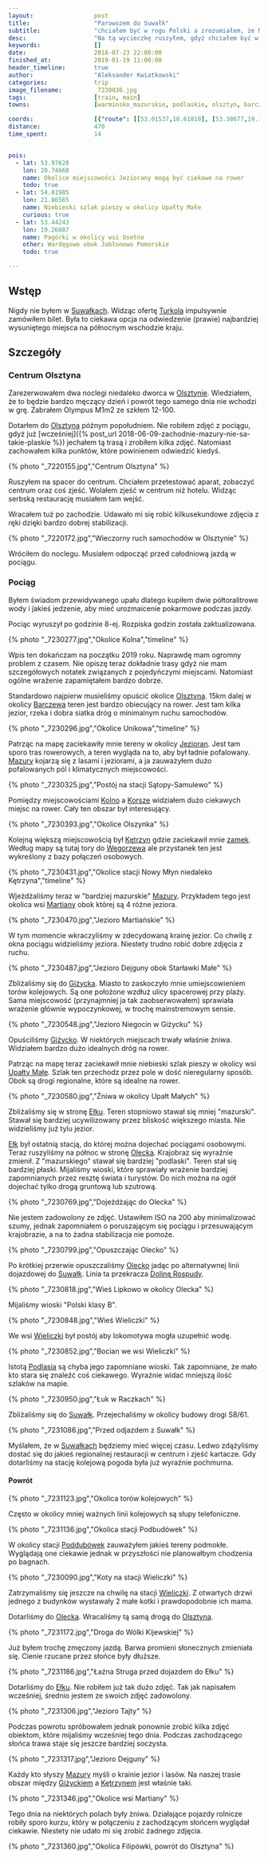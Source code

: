 ```yaml
---
layout:                 post
title:                  "Parowozem do Suwałk"
subtitle:               "chciałem być w rogu Polski a zrozumiałem, że Mazury to nie tylko lasy i jeziora, a ścieżki i pagórki"
desc:                   "Na tą wycieczkę ruszyłem, gdyż chciałem być w północno-wschodnim rogu Polski. Nie byłem pewien jak ciekawe to są tereny. W trakcie jazdy okazało się, że koniecznie będę chciał ponownie przyjechać na rower w okolice Kętrzyna."
keywords:               []
date:                   2018-07-23 22:00:00
finished_at:            2019-01-19 11:00:00
header_timeline:        true
author:                 "Aleksander Kwiatkowski"
categories:             trip
image_filename:         _7230836.jpg
tags:                   [train, main]
towns:                  [warminsko_mazurskie, podlaskie, olsztyn, barczewo, biskupiec_olsztynski, kolno, bisztynek, korsze, ketrzyn, ryn, gizycko, wydminy, stare_juchy, elk, olecko, wieliczki, raczki, suwalki]

coords:                 [{"route": [[53.01537,18.61810], [53.38677,19.14751], [53.58697,19.57735], [53.67166,19.80051], [53.78094,20.47754]], "type": "train"}, {"route": [[53.78013,20.47823], [53.94898,20.98222], [54.17707,21.12093], [54.06721,21.34615], [54.02811,21.75607], [53.93645,22.14403], [53.82717,22.35964], [53.93483,22.50383], [54.03375,22.49353], [53.98250,22.58211], [53.99583,22.78467], [54.07084,22.93779], [54.10598,22.94577]], "type": "train"}]
distance:               470
time_spent:             14


pois:
  - lat: 53.97628
    lon: 20.74668
    name: Okolice miejscowości Jeziorany mogą być ciekawe na rower
    todo: true
  - lat: 54.01985
    lon: 21.86565  
    name: Niebieski szlak pieszy w okolicy Upałty Małe
    curious: true
  - lat: 53.44243
    lon: 19.26887  
    name: Pagórki w okolicy wsi Osetno
    other: Wardęgowo obok Jabłonowo Pomorskie
    todo: true

---
```


[turkol]: http://www.turkol.pl/
[wiki-ketrzyn-zamek]: https://pl.wikipedia.org/wiki/Zamek_w_K%C4%99trzynie
[wiki-upalty-male]: https://pl.wikipedia.org/wiki/Upa%C5%82ty_Ma%C5%82e
[wiki-suwalki]: https://pl.wikipedia.org/wiki/Suwa%C5%82ki
[wiki-olsztyn]: https://pl.wikipedia.org/wiki/Olsztyn
[wiki-barczewo]: https://pl.wikipedia.org/wiki/Barczewo
[wiki-jeziorany]: https://pl.wikipedia.org/wiki/Jeziorany
[wiki-mazury]: https://pl.wikipedia.org/wiki/Mazury
[wiki-kolno]: https://pl.wikipedia.org/wiki/Kolno_(wojew%C3%B3dztwo_warmi%C5%84sko-mazurskie)
[wiki-korsze]: https://pl.wikipedia.org/wiki/Korsze
[wiki-ketrzyn]: https://pl.wikipedia.org/wiki/K%C4%99trzyn
[wiki-wegorzewo]: https://pl.wikipedia.org/wiki/W%C4%99gorzewo
[wiki-martiany]: https://pl.wikipedia.org/wiki/Martiany
[wiki-gizycko]: https://pl.wikipedia.org/wiki/Gi%C5%BCycko
[wiki-elk]: https://pl.wikipedia.org/wiki/E%C5%82k
[wiki-olecko]: https://pl.wikipedia.org/wiki/Olecko
[wiki-dolina-rospudy]: https://pl.wikipedia.org/wiki/Obszar_Chronionego_Krajobrazu_Dolina_Rospudy
[wiki-wieliczki]: https://pl.wikipedia.org/wiki/Wieliczki
[wiki-podlasie]: https://pl.wikipedia.org/wiki/Podlasie
[wiki-poddubowek]: https://pl.wikipedia.org/wiki/Poddub%C3%B3wek


## Wstęp

Nigdy nie byłem w [Suwałkach][wiki-suwalki]. Widząc ofertę [Turkola][turkol]
impulsywnie zamówiłem bilet. Była to ciekawa opcja na odwiedzenie (prawie)
najbardziej wysuniętego miejsca na północnym wschodzie kraju.

## Szczegóły

### Centrum Olsztyna

Zarezerwowałem dwa noclegi niedaleko dworca w [Olsztynie][wiki-olsztyn].
Wiedziałem, że to będzie bardzo męczący dzień i powrót tego samego dnia nie wchodzi w grę.
Zabrałem Olympus M1m2 ze szkłem 12-100.

Dotarłem do [Olsztyna][wiki-olsztyn] późnym popołudniem. Nie robiłem zdjęć
z pociągu, gdyż już [wcześniej]({% post_url 2018-06-09-zachodnie-mazury-nie-sa-takie-plaskie %})
jechałem tą trasą i zrobiłem kilka zdjęć. Natomiast zachowałem kilka punktów,
które powinienem odwiedzić kiedyś.

{% photo "\_7220155.jpg","Centrum Olsztyna" %}

Ruszyłem na spacer do centrum. Chciałem przetestować aparat, zobaczyć centrum
oraz coś zjeść. Wolałem zjeść w centrum niż hotelu. Widząc serbską restaurację
musiałem tam wejść.

Wracałem tuż po zachodzie. Udawało mi się robić kilkusekundowe zdjęcia
z ręki dzięki bardzo dobrej stabilizacji.

{% photo "\_7220172.jpg","Wieczorny ruch samochodów w Olsztynie" %}

Wróciłem do noclegu. Musiałem odpocząć przed całodniową jazdą w pociągu.

### Pociąg

Byłem świadom przewidywanego upału dlatego kupiłem dwie półtoralitrowe wody
i jakieś jedzenie, aby mieć urozmaicenie pokarmowe podczas jazdy.

Pociąc wyruszył po godzinie 8-ej. Rozpiska godzin została zaktualizowana.

{% photo "\_7230277.jpg","Okolice Kolna","timeline" %}

Wpis ten dokańczam na początku 2019 roku. Naprawdę mam ogromny problem z czasem.
Nie opiszę teraz dokładnie trasy gdyż nie mam szczegółowych notatek związanych
z pojedyńczymi miejscami. Natomiast ogólne wrażenie zapamiętałem bardzo dobrze.

Standardowo najpierw musieliśmy opuścić okolice [Olsztyna][wiki-olsztyn].
15km dalej w okolicy [Barczewa][wiki-barczewo] teren jest bardzo obiecujący na rower.
Jest tam kilka jezior, rzeka i dobra siatka dróg o minimalnym ruchu samochodów.

{% photo "\_7230296.jpg","Okolice Unikowa","timeline" %}

Patrząc na mapę zaciekawiły mnie tereny w okolicy [Jezioran][wiki-jeziorany].
Jest tam sporo tras rowerowych, a teren wygląda na to, aby był ładnie pofalowany.
[Mazury][wiki-mazury] kojarzą się z lasami i jeziorami, a ja zauważyłem dużo
pofalowanych pól i klimatycznych miejscowości.

{% photo "\_7230325.jpg","Postój na stacji Sątopy-Samulewo" %}

Pomiędzy miejscowościami [Kolno][wiki-kolno] a [Korsze][wiki-korsze]
widziałem dużo ciekawych miejsc na rower. Cały ten obszar był interesujący.

{% photo "\_7230393.jpg","Okolice Olszynka" %}

Kolejną większą miejscowością był [Kętrzyn][wiki-ketrzyn] gdzie zaciekawił
mnie [zamek][wiki-ketrzyn-zamek]. Według mapy są tutaj tory do [Węgorzewa][wiki-wegorzewo]
ale przystanek ten jest wykreślony z bazy połączeń osobowych.

{% photo "\_7230431.jpg","Okolice stacji Nowy Młyn niedaleko Kętrzyna","timeline" %}

Wjeżdżaliśmy teraz w "bardziej mazurskie" [Mazury][wiki-mazury].
Przykładem tego jest okolica wsi [Martiany][wiki-martiany] obok której są 4 różne jeziora.

{% photo "\_7230470.jpg","Jezioro Martiańskie" %}

W tym momencie wkraczyliśmy w zdecydowaną krainę jezior. Co chwilę
z okna pociągu widzieliśmy jeziora. Niestety trudno robić dobre zdjęcia
z ruchu.

{% photo "\_7230487.jpg","Jezioro Dejguny obok Starławki Małe" %}

Zbliżaliśmy się do [Giżycka][wiki-gizycko]. Miasto to zaskoczyło mnie
umiejscowieniem torów kolejowych. Są one położone wzdłuż ulicy spacerowej przy plaży.
Sama miejscowość (przynajmniej ja tak zaobserwowałem) sprawiała
wrażenie głównie wypoczynkowej, w trochę mainstremowym sensie.

{% photo "\_7230548.jpg","Jezioro Niegocin w Giżycku" %}

Opuściliśmy [Giżycko][wiki-gizycko].
W niektórych miejscach trwały właśnie żniwa. Widziałem bardzo dużo idealnych dróg
na rower.

Patrząc na mapę teraz zaciekawił mnie niebieski szlak pieszy w okolicy
wsi [Upałty Małe][wiki-upalty-male]. Szlak ten przechodz przez pole w dość
nieregularny sposób. Obok są drogi regionalne, które są idealne na rower.

{% photo "\_7230580.jpg","Żniwa w okolicy Upałt Małych" %}

Zbliżaliśmy się w stronę [Ełku][wiki-elk]. Teren stopniowo stawał się
mniej "mazurski". Stawał się bardziej ucywilizowany przez bliskość
większego miasta. Nie widzieliśmy już tylu jezior.

[Ełk][wiki-elk] był ostatnią stacją, do której można dojechać pociągami
osobowymi. Teraz ruszyliśmy na północ w stronę [Olecka][wiki-olecko].
Krajobraz się wyraźnie zmienił. Z "mazurskiego" stawał się bardziej
"podlaski". Teren stał się bardziej płaski. Mijaliśmy wioski, które
sprawiały wrażenie bardziej zapomnianych przez resztę świata i turystów.
Do nich można na ogół dojechać tylko drogą gruntową lub szutrową.

{% photo "\_7230769.jpg","Dojeżdżając do Olecka" %}

Nie jestem zadowolony ze zdjęć. Ustawiłem ISO na 200 aby minimalizować szumy, jednak
zapomniałem o poruszającym się pociągu i przesuwającym krajobrazie,
a na to żadna stabilizacja nie pomoże.

{% photo "\_7230799.jpg","Opuszczając Olecko" %}

Po krótkiej przerwie opuszczaliśmy [Olecko][wiki-olecko] jadąc po alternatywnej
linii dojazdowej do [Suwałk][wiki-suwalki]. Linia ta przekracza
[Dolinę Rospudy][wiki-dolina-rospudy].

{% photo "\_7230818.jpg","Wieś Lipkowo w okolicy Olecka" %}

Mijaliśmy wioski "Polski klasy B".

{% photo "\_7230848.jpg","Wieś Wieliczki" %}

We wsi [Wieliczki][wiki-wieliczki] był postój aby lokomotywa mogła uzupełnić
wodę.

{% photo "\_7230852.jpg","Bocian we wsi Wieliczki" %}

Istotą [Podlasia][wiki-podlasie] są chyba jego zapomniane wioski.
Tak zapomniane, że mało kto stara się znaleźć coś ciekawego. Wyraźnie
widać mniejszą ilość szlaków na mapie.

{% photo "\_7230950.jpg","Łuk w Raczkach" %}

Zbliżaliśmy się do [Suwałk][wiki-suwalki]. Przejechaliśmy w okolicy
budowy drogi S8/61.

{% photo "\_7231086.jpg","Przed odjazdem z Suwałk" %}

Myślałem, że w [Suwałkach][wiki-suwalki] będziemy mieć więcej czasu. Ledwo
zdążyliśmy dostać się do jakieś regionalnej restauracji w centrum
i zjeść kartacze.
Gdy dotarliśmy na stację kolejową pogoda była już wyraźnie pochmurna.

#### Powrót

{% photo "\_7231123.jpg","Okolica torów kolejowych" %}

Często w okolicy mniej ważnych linii kolejowych są słupy telefoniczne.

{% photo "\_7231136.jpg","Okolica stacji Podbudówek" %}

W okolicy stacji [Poddubówek][wiki-poddubowek] zauważyłem jakieś tereny podmokłe.
Wyglądają one ciekawie jednak w przyszłości nie planowałbym
chodzenia po bagnach.

{% photo "\_7230090.jpg","Koty na stacji Wieliczki" %}

Zatrzymaliśmy się jeszcze na chwilę na stacji [Wieliczki][wiki-wieliczki].
Z otwartych drzwi jednego z budynków wystawały 2 małe kotki i prawdopodobnie ich
mama.

Dotarliśmy do [Olecka][wiki-olecko]. Wracaliśmy tą samą drogą do
[Olsztyna][wiki-olsztyn].

{% photo "\_7231172.jpg","Droga do Wólki Kijewskiej" %}

Już byłem trochę zmęczony jazdą. Barwa promieni słonecznych zmieniała się.
Cienie rzucane przez słońce były dłuższe.

{% photo "\_7231186.jpg","Łaźna Struga przed dojazdem do Ełku" %}

Dotarliśmy do [Ełku][wiki-elk]. Nie robiłem już tak dużo zdjęć. Tak jak napisałem wcześniej,
średnio jestem ze swoich zdjęć zadowolony.

{% photo "\_7231306.jpg","Jezioro Tajty" %}

Podczas powrotu spróbowałem jednak ponownie zrobić kilka zdjęć obiektom,
które mijaliśmy wcześniej tego dnia. Podczas zachodzącego słońca
trawa staje się jeszcze bardziej soczysta.

{% photo "\_7231317.jpg","Jezioro Dejguny" %}

Każdy kto słyszy [Mazury][wiki-mazury] myśli o krainie jezior i lasów.
Na naszej trasie obszar między [Giżyckiem][wiki-gizycko] a
[Kętrzynem][wiki-ketrzyn] jest właśnie taki.

{% photo "\_7231346.jpg","Okolice wsi Martiany" %}

Tego dnia na niektórych polach były żniwa. Działające pojazdy rolnicze
robiły sporo kurzu, który w połączeniu z zachodzącym słońcem wyglądał
ciekawie. Niestety nie udało mi się zrobić żadnego zdjęcia.

{% photo "\_7231360.jpg","Okolica Filipówki, powrót do Olsztyna" %}
